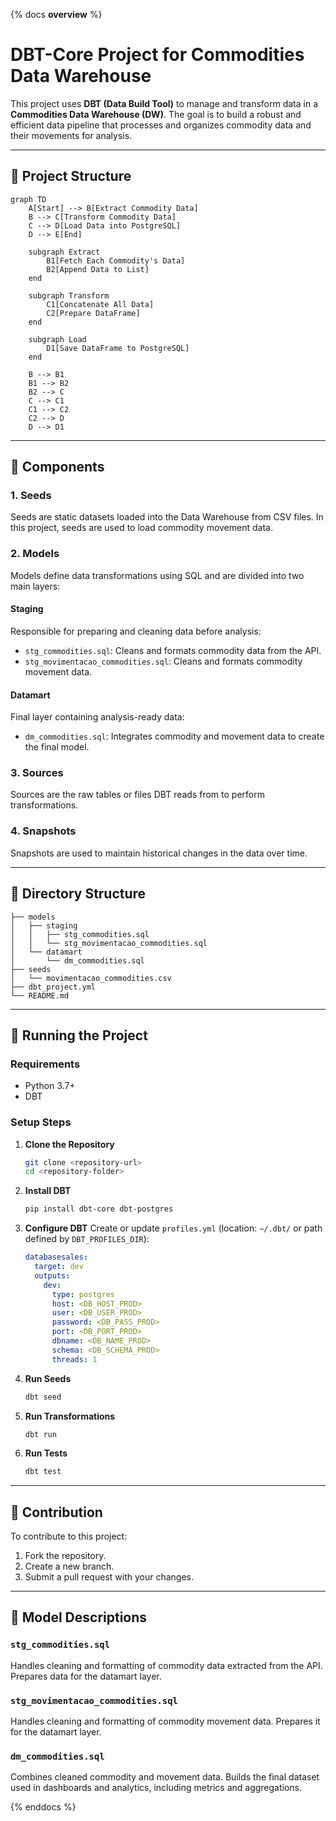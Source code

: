 {% docs __overview__ %}


# DBT-Core Project for Commodities Data Warehouse

This project uses **DBT (Data Build Tool)** to manage and transform data in a **Commodities Data Warehouse (DW)**. The goal is to build a robust and efficient data pipeline that processes and organizes commodity data and their movements for analysis.

---

## 📁 Project Structure

```mermaid
graph TD
    A[Start] --> B[Extract Commodity Data]
    B --> C[Transform Commodity Data]
    C --> D[Load Data into PostgreSQL]
    D --> E[End]

    subgraph Extract
        B1[Fetch Each Commodity's Data]
        B2[Append Data to List]
    end

    subgraph Transform
        C1[Concatenate All Data]
        C2[Prepare DataFrame]
    end

    subgraph Load
        D1[Save DataFrame to PostgreSQL]
    end

    B --> B1
    B1 --> B2
    B2 --> C
    C --> C1
    C1 --> C2
    C2 --> D
    D --> D1
```

---

## 🧾 Components

### 1. Seeds

Seeds are static datasets loaded into the Data Warehouse from CSV files. In this project, seeds are used to load commodity movement data.

### 2. Models

Models define data transformations using SQL and are divided into two main layers:

#### Staging

Responsible for preparing and cleaning data before analysis:

- `stg_commodities.sql`: Cleans and formats commodity data from the API.
- `stg_movimentacao_commodities.sql`: Cleans and formats commodity movement data.

#### Datamart

Final layer containing analysis-ready data:

- `dm_commodities.sql`: Integrates commodity and movement data to create the final model.

### 3. Sources

Sources are the raw tables or files DBT reads from to perform transformations.

### 4. Snapshots

Snapshots are used to maintain historical changes in the data over time.

---

## 📂 Directory Structure

```plaintext
├── models
│   ├── staging
│   │   ├── stg_commodities.sql
│   │   └── stg_movimentacao_commodities.sql
│   └── datamart
│       └── dm_commodities.sql
├── seeds
│   └── movimentacao_commodities.csv
├── dbt_project.yml
└── README.md
```

---

## 🚀 Running the Project

### Requirements

- Python 3.7+
- DBT

### Setup Steps

1. **Clone the Repository**
   ```bash
   git clone <repository-url>
   cd <repository-folder>
   ```

2. **Install DBT**
   ```bash
   pip install dbt-core dbt-postgres
   ```

3. **Configure DBT**
   Create or update `profiles.yml` (location: `~/.dbt/` or path defined by `DBT_PROFILES_DIR`):

   ```yaml
   databasesales:
     target: dev
     outputs:
       dev:
         type: postgres
         host: <DB_HOST_PROD>
         user: <DB_USER_PROD>
         password: <DB_PASS_PROD>
         port: <DB_PORT_PROD>
         dbname: <DB_NAME_PROD>
         schema: <DB_SCHEMA_PROD>
         threads: 1
   ```

4. **Run Seeds**
   ```bash
   dbt seed
   ```

5. **Run Transformations**
   ```bash
   dbt run
   ```

6. **Run Tests**
   ```bash
   dbt test
   ```

---

## 🤝 Contribution

To contribute to this project:

1. Fork the repository.
2. Create a new branch.
3. Submit a pull request with your changes.

---

## 📘 Model Descriptions

### `stg_commodities.sql`

Handles cleaning and formatting of commodity data extracted from the API. Prepares data for the datamart layer.

### `stg_movimentacao_commodities.sql`

Handles cleaning and formatting of commodity movement data. Prepares it for the datamart layer.

### `dm_commodities.sql`

Combines cleaned commodity and movement data. Builds the final dataset used in dashboards and analytics, including metrics and aggregations.


{% enddocs %}